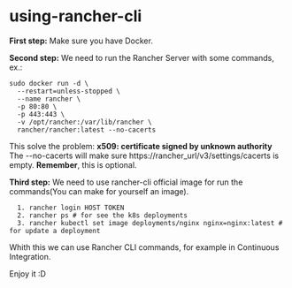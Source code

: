 # using-rancher-cli

**First step:** Make sure you have Docker.

**Second step:** We need to run the Rancher Server with some commands, ex.:
  
```
sudo docker run -d \
  --restart=unless-stopped \
  --name rancher \
  -p 80:80 \
  -p 443:443 \
  -v /opt/rancher:/var/lib/rancher \
  rancher/rancher:latest --no-cacerts
```
This solve the problem: **x509: certificate signed by unknown authority**
The --no-cacerts will make sure https://rancher_url/v3/settings/cacerts is empty.
**Remember**, this is optional.

**Third step:**
  We need to use rancher-cli official image for run the commands(You can make for yourself an image).
```  
  1. rancher login HOST TOKEN
  2. rancher ps # for see the k8s deployments
  3. rancher kubectl set image deployments/nginx nginx=nginx:latest # for update a deployment
```  
 

Whith this we can use Rancher CLI commands, for example in Continuous Integration.

Enjoy it :D
